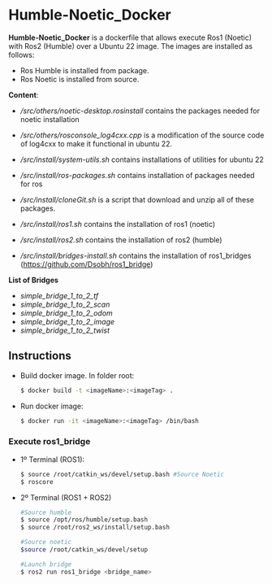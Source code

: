 # Humble-Noetic_Docker


**Humble-Noetic_Docker** is a dockerfile that allows execute Ros1 (Noetic) with Ros2 (Humble) over a Ubuntu 22 image.
The images are installed as follows:

- Ros Humble is installed from package.
- Ros Noetic is installed from source.

**Content**:

- */src/others/noetic-desktop.rosinstall* contains the packages needed for noetic installation
- */src/others/rosconsole_log4cxx.cpp* is a modification of the source code of log4cxx to make it functional in ubuntu 22.

- */src/install/system-utils.sh* contains installations of utilities for ubuntu 22
- */src/install/ros-packages.sh* contains installation of packages needed for ros
- */src/install/cloneGit.sh* is a script that download and unzip all of these packages.
- */src/install/ros1.sh* contains the installation of ros1 (noetic)
- */src/install/ros2.sh* contains the installation of ros2 (humble)
- */src/install/bridges-install.sh* contains the installation of ros1_bridges (https://github.com/Dsobh/ros1_bridge)

**List of Bridges**

- *simple_bridge_1_to_2_tf*
- *simple_bridge_1_to_2_scan*
- *simple_bridge_1_to_2_odom*
- *simple_bridge_1_to_2_image*
- *simple_bridge_1_to_2_twist*

## Instructions

- Build docker image. In folder root:

	```bash
	$ docker build -t <imageName>:<imageTag> .
	```

- Run docker image: 

	```bash
	$ docker run -it <imageName>:<imageTag> /bin/bash
	```

### Execute ros1_bridge

- 1º Terminal (ROS1):

	```bash
	$ source /root/catkin_ws/devel/setup.bash #Source Noetic
	$ roscore
	```
	
- 2º Terminal (ROS1 + ROS2)

	```bash
	#Source humble
	$ source /opt/ros/humble/setup.bash 
	$ source /root/ros2_ws/install/setup.bash
	
	#Source noetic
	$source /root/catkin_ws/devel/setup
	
	#Launch bridge
	$ ros2 run ros1_bridge <bridge_name>
	```
